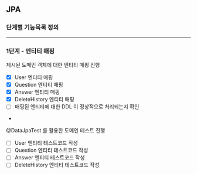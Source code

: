 ## JPA
### 단계별 기능목록 정의

---
### 1단계 - 엔티티 매핑
제시된 도메인 객체에 대한 엔티티 매핑 진행
- [X] User 엔티티 매핑
- [X] Question 엔티티 매핑
- [X] Answer 엔티티 매핑
- [X] DeleteHistory 엔티티 매핑
- [ ] 매핑된 엔티티에 대한 DDL 이 정상적으로 처리되는지 확인 
- 
@DataJpaTest 를 활용한 도메인 테스트 진행
- [ ] User 엔티티 테스트코드 작성
- [ ] Question 엔티티 테스트코드 작성
- [ ] Answer 엔티티 테스트코드 작성
- [ ] DeleteHistory 엔티티 테스트코드 작성
